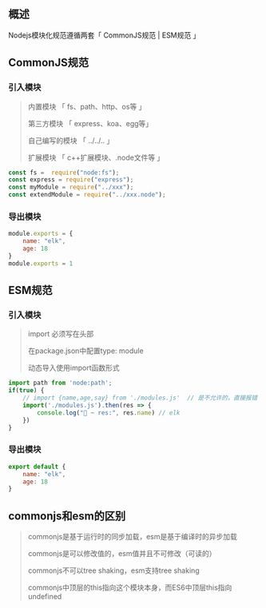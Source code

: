 

## 概述
Nodejs模块化规范遵循两套「 CommonJS规范 | ESM规范 」

## CommonJS规范

### 引入模块

> 内置模块 「 fs、path、http、os等 」
>
> 第三方模块 「 express、koa、egg等」
> 
> 自己编写的模块 「 ../../.. 」
> 
> 扩展模块 「 c++扩展模块、.node文件等 」

```javascript
const fs =  require("node:fs");
const express = require("express");
const myModule = require("../xxx");
const extendModule = require("../xxx.node");
```

### 导出模块
```javascript
module.exports = {
    name: "elk",
    age: 18
}
module.exports = 1
```
## ESM规范

### 引入模块
> import 必须写在头部
> 
> 在package.json中配置type: module
> 
> 动态导入使用import函数形式

```javascript
import path from 'node:path';
if(true) {
    // import {name,age,say} from './modules.js'  // 是不允许的，直接报错
    import('./modules.js').then(res => {
        console.log("🚀 ~ res:", res.name) // elk
    })
}
```

### 导出模块
```javascript
export default {
    name: "elk",
    age: 18
}
```

## commonjs和esm的区别
>commonjs是基于运行时的同步加载，esm是基于编译时的异步加载
> 
> commonjs是可以修改值的，esm值并且不可修改（可读的）
> 
> commonjs不可以tree shaking，esm支持tree shaking
> 
> commonjs中顶层的this指向这个模块本身，而ES6中顶层this指向undefined
